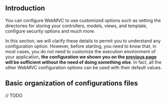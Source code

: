 ## Introduction

You can configure WebMVC to use customized options such as setting the directories for storing your controllers, models,
views, and template, configure security options and much more.

In this section, we will clarify these details to permit you to understand any configuration option.
However, before starting, you need to know that, in most cases, you do not need to customize the execution environment
of your application, **the configuration we shown you on
the [previous page](https://github.com/rcarvello/webmvcframework/wiki/Setup) will be sufficient without the need of
doing something else**. In fact, all the other WebMVC configuration options can be used with their default values.

## Basic organization of configurations files

// TODO